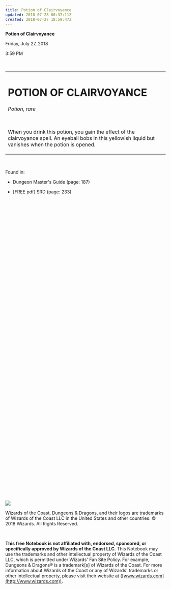 ```yaml
---
title: Potion of Clairvoyance
updated: 2018-07-28 00:37:11Z
created: 2018-07-27 18:59:47Z
---
```


**Potion of Clairvoyance**

Friday, July 27, 2018

3:59 PM

 

<table><tbody><tr class="odd"><td><h1 id="potion-of-clairvoyance"><strong>POTION OF CLAIRVOYANCE</strong></h1><p><em>Potion, rare</em></p><p> </p><p>When you drink this potion, you gain the effect of the clairvoyance spell. An eyeball bobs in this yellowish liquid but vanishes when the potion is opened.</p></td></tr></tbody></table>

 

Found in:

-   Dungeon Master's Guide (page: 187)

-   \[FREE pdf\] SRD (page: 233)

##  

##  

 

 

 

 

 

 

 

 

 

 

 

 

 

 

 

 

 

 

 

 

 

 

 

 

 

 

 

![](tmp\media\image1.png)

Wizards of the Coast, Dungeons & Dragons, and their logos are trademarks of Wizards of the Coast LLC in the United States and other countries. © 2018 Wizards. All Rights Reserved.

 

**This free Notebook is not affiliated with, endorsed, sponsored, or specifically approved by Wizards of the Coast LLC**. This Notebook may use the trademarks and other intellectual property of Wizards of the Coast LLC, which is permitted under Wizards' Fan Site Policy. For example, Dungeons & Dragons® is a trademark\[s\] of Wizards of the Coast. For more information about Wizards of the Coast or any of Wizards' trademarks or other intellectual property, please visit their website at ([www.wizards.com](http://www.wizards.com)).
